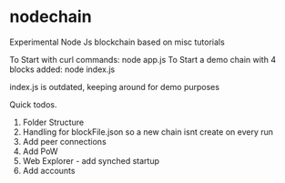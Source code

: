 # nodechain

Experimental Node Js blockchain based on misc tutorials

To Start with curl commands: node app.js
To Start a demo chain with 4 blocks added: node index.js

index.js is outdated, keeping around for demo purposes

Quick todos.

1. Folder Structure
2. Handling for blockFile.json so a new chain isnt create on every run
3. Add peer connections
4. Add PoW
5. Web Explorer - add synched startup
6. Add accounts

